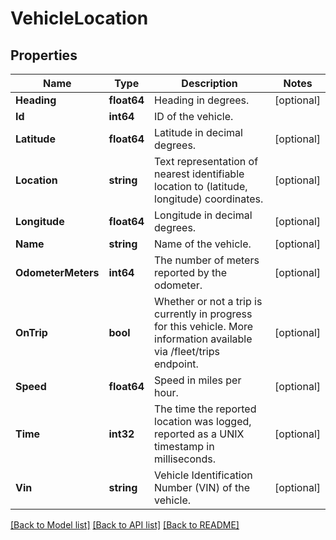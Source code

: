 # VehicleLocation

## Properties
Name | Type | Description | Notes
------------ | ------------- | ------------- | -------------
**Heading** | **float64** | Heading in degrees. | [optional] 
**Id** | **int64** | ID of the vehicle. | 
**Latitude** | **float64** | Latitude in decimal degrees. | [optional] 
**Location** | **string** | Text representation of nearest identifiable location to (latitude, longitude) coordinates. | [optional] 
**Longitude** | **float64** | Longitude in decimal degrees. | [optional] 
**Name** | **string** | Name of the vehicle. | [optional] 
**OdometerMeters** | **int64** | The number of meters reported by the odometer. | [optional] 
**OnTrip** | **bool** | Whether or not a trip is currently in progress for this vehicle. More information available via /fleet/trips endpoint. | [optional] 
**Speed** | **float64** | Speed in miles per hour. | [optional] 
**Time** | **int32** | The time the reported location was logged, reported as a UNIX timestamp in milliseconds. | [optional] 
**Vin** | **string** | Vehicle Identification Number (VIN) of the vehicle. | [optional] 

[[Back to Model list]](../README.md#documentation-for-models) [[Back to API list]](../README.md#documentation-for-api-endpoints) [[Back to README]](../README.md)



